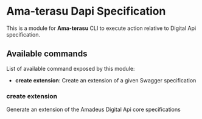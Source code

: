 # Ama-terasu Dapi Specification

This is a module for **Ama-terasu** CLI to execute action relative to Digital Api specification.

## Available commands

List of available command exposed by this module:

* **create extension**: Create an extension of a given Swagger specification

### create extension

Generate an extension of the Amadeus Digital Api core specifications
